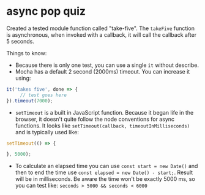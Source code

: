 # async pop quiz

Created a tested module function called "take-five". The `takeFive` function is asynchronous, 
when invoked with a callback, it will call the callback after 5 seconds.

Things to know:
* Because there is only one test, you can use a single `it` without describe.
* Mocha has a default 2 second (2000ms) timeout. You can increase it using:

```js
it('takes five', done => {
     // test goes here
}).timeout(7000);
```

* `setTimeout` is a built in JavaScript function. 
Because it began life in the browser, it doesn't quite follow the node conventions for 
async functions. It looks like `setTimeout(callback, timeoutInMilliseconds)` and is 
typically used like:

```js
setTimeout(() => {

}, 5000);
```

* To calculate an elapsed time you can use `const start = new Date()` and then to end the time use
`const elapsed = new Date() - start;`. Result will be in milliseconds. Be aware the time won't be exactly 
5000 ms, so you can test like: `seconds > 5000 && seconds < 6000`
